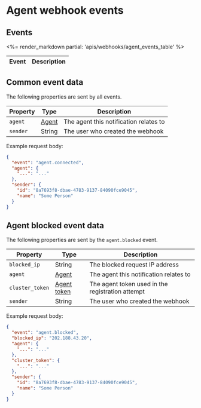 # Agent webhook events


## Events

<table>
  <thead>
    <tr><th>Event</th><th>Description</th></tr>
  </thead>
  <tbody>
    <%= render_markdown partial: 'apis/webhooks/agent_events_table' %>
  </tbody>
</table>

## Common event data

The following properties are sent by all events.

<table>
  <thead>
    <tr><th>Property</th><th>Type</th><th>Description</th></tr>
  </thead>
  <tbody>
    <tr>
      <td><code>agent</code></td>
      <td><a href="/docs/api/agents">Agent</a></td>
      <td>The agent this notification relates to</td></tr>
    <tr>
      <td><code>sender</code></td>
      <td>String</td>
      <td>The user who created the webhook</td>
    </tr>
  </tbody>
</table>

Example request body:

```json
{
  "event": "agent.connected",
  "agent": {
    "...": "..."
  },
  "sender": {
    "id": "8a7693f8-dbae-4783-9137-84090fce9045",
    "name": "Some Person"
  }
}
```

## Agent blocked event data

The following properties are sent by the `agent.blocked` event.

<table>
  <thead>
    <tr><th>Property</th><th>Type</th><th>Description</th></tr>
  </thead>
  <tbody>
    <tr>
      <td><code>blocked_ip</code></td>
      <td>String</td>
      <td>The blocked request IP address</td>
    </tr>
    <tr>
      <td><code>agent</code></td>
      <td><a href="/docs/api/agents">Agent</a></td>
      <td>The agent this notification relates to</td>
    </tr>
    <tr>
      <td><code>cluster_token</code></td>
      <td><a href="/docs/apis/rest-api/clusters#agent-tokens-token-data-model">Agent token</a></td>
      <td>The agent token used in the registration attempt</td>
    </tr>
    <tr>
      <td><code>sender</code></td>
      <td>String</td>
      <td>The user who created the webhook</td></tr>
  </tbody>
</table>

Example request body:

```json
{
  "event": "agent.blocked",
  "blocked_ip": "202.188.43.20",
  "agent": {
    "...": "..."
  },
  "cluster_token": {
    "...": "..."
  },
  "sender": {
    "id": "8a7693f8-dbae-4783-9137-84090fce9045",
    "name": "Some Person"
  }
}
```
